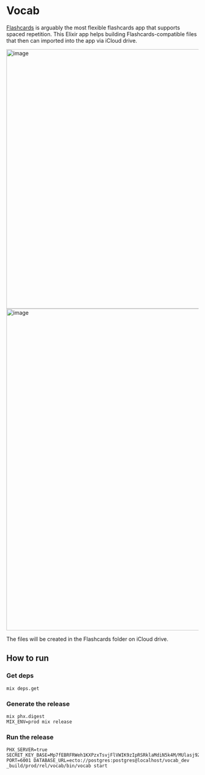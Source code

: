 # Vocab

[Flashcards](https://apps.apple.com/app/id307840670) is arguably the most flexible flashcards app that supports spaced repetition. This Elixir app helps building Flashcards-compatible files that then can imported into the app via iCloud drive.

<img width="678" alt="image" src="https://github.com/mxgrn/vocab/assets/33935/44f17fa7-6dad-4dc1-9ebd-5eb7efd0a358">

<img width="841" alt="image" src="https://github.com/mxgrn/vocab/assets/33935/7b7a49f3-0aa5-46b2-9540-0ccb3dc3ccdc">

The files will be created in the Flashcards folder on iCloud drive.

## How to run

### Get deps

    mix deps.get

### Generate the release

    mix phx.digest
    MIX_ENV=prod mix release

### Run the release

    PHX_SERVER=true SECRET_KEY_BASE=Mp7fEBRFRWeh1KXPzxTsvjFlVWIK9zIpRSRklaMdiN5k4M/MUlasj9ZrSo9BmEYG PORT=6001 DATABASE_URL=ecto://postgres:postgres@localhost/vocab_dev _build/prod/rel/vocab/bin/vocab start
